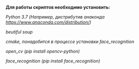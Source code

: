**Для работы скриптов необходимо установить:**

*Python 3.7 (Например, дистрибутив анаконда https://www.anaconda.com/distribution/)*

*beutiful soup*

*cmake, понадобится в процессе установки face_recognition*

*open_cv (pip install opencv-python)*

*face_recognition (pip install face_recognition)*
